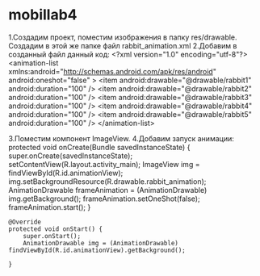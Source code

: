 # mobillab4
1.Создадим проект, поместим изображения в папку res/drawable. Создадим в этой же папке файл rabbit_animation.xml
2.Добавим в созданный файл данный код:
    &lt;?xml version=&quot;1.0&quot; encoding=&quot;utf-8&quot;?&gt;
    &lt;animation-list xmlns:android=&quot;http://schemas.android.com/apk/res/android&quot;
    android:oneshot=&quot;false&quot; &gt;
    &lt;item android:drawable=&quot;@drawable/rabbit1&quot; android:duration=&quot;100&quot; /&gt;
    &lt;item android:drawable=&quot;@drawable/rabbit2&quot; android:duration=&quot;100&quot; /&gt;
    &lt;item android:drawable=&quot;@drawable/rabbit3&quot; android:duration=&quot;100&quot; /&gt;
    &lt;item android:drawable=&quot;@drawable/rabbit4&quot; android:duration=&quot;100&quot; /&gt;
    &lt;item android:drawable=&quot;@drawable/rabbit5&quot; android:duration=&quot;100&quot; /&gt;
    &lt;/animation-list&gt;
    
3.Поместим компонент ImageView.
4.Добавим запуск анимации:
    protected void onCreate(Bundle savedInstanceState) {
        super.onCreate(savedInstanceState);
        setContentView(R.layout.activity_main);
        ImageView img = findViewById(R.id.animationView);
        img.setBackgroundResource(R.drawable.rabbit_animation);
        AnimationDrawable frameAnimation = (AnimationDrawable) img.getBackground();
        frameAnimation.setOneShot(false);
        frameAnimation.start();
    }

    @Override
    protected void onStart() {
        super.onStart();
        AnimationDrawable img = (AnimationDrawable) findViewById(R.id.animationView).getBackground();

    }
